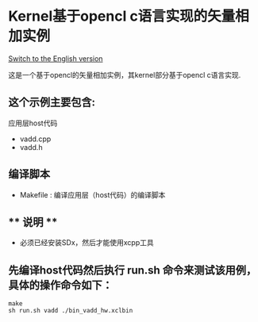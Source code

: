 Kernel基于opencl c语言实现的矢量相加实例
===============================
[Switch to the English version](./README.md)

这是一个基于opencl的矢量相加实例，其kernel部分基于opencl c语言实现. 

这个示例主要包含:
---------------------
应用层host代码

- vadd.cpp
- vadd.h


编译脚本
--------------------------------
* Makefile : 编译应用层（host代码）的编译脚本

** 说明 **
--------------------------------
* 必须已经安装SDx，然后才能使用xcpp工具 


先编译host代码然后执行 **run.sh** 命令来测试该用例，具体的操作命令如下：
--------------------------------

```
make
sh run.sh vadd ./bin_vadd_hw.xclbin

```
